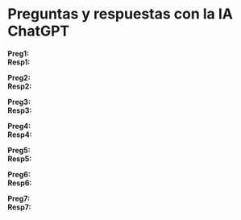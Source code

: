 # Preguntas y respuestas con la IA ChatGPT<br>

**Preg1:** <br>
**Resp1:** 

**Preg2:** <br>
**Resp2:** 

**Preg3:** <br>
**Resp3:** 

**Preg4:** <br>
**Resp4:** 

**Preg5:** <br>
**Resp5:** 

**Preg6:** <br>
**Resp6:** 

**Preg7:** <br>
**Resp7:** 